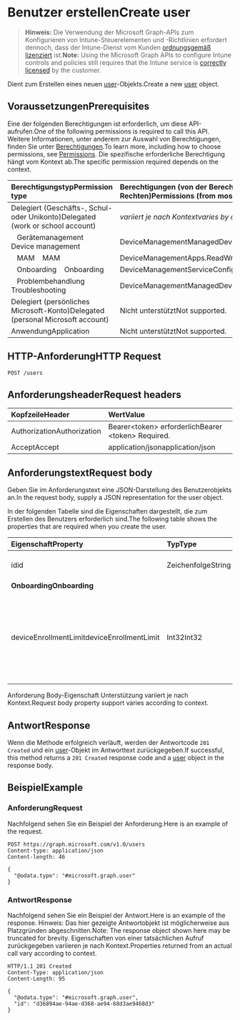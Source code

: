 # <a name="create-user"></a><span data-ttu-id="e8ba4-101">Benutzer erstellen</span><span class="sxs-lookup"><span data-stu-id="e8ba4-101">Create user</span></span>

> <span data-ttu-id="e8ba4-102">**Hinweis:** Die Verwendung der Microsoft Graph-APIs zum Konfigurieren von Intune-Steuerelementen und -Richtlinien erfordert dennoch, dass der Intune-Dienst vom Kunden [ordnungsgemäß lizenziert](https://go.microsoft.com/fwlink/?linkid=839381) ist.</span><span class="sxs-lookup"><span data-stu-id="e8ba4-102">**Note:** Using the Microsoft Graph APIs to configure Intune controls and policies still requires that the Intune service is [correctly licensed](https://go.microsoft.com/fwlink/?linkid=839381) by the customer.</span></span>

<span data-ttu-id="e8ba4-103">Dient zum Erstellen eines neuen [user](../resources/intune_shared_user.md)-Objekts.</span><span class="sxs-lookup"><span data-stu-id="e8ba4-103">Create a new [user](../resources/intune_shared_user.md) object.</span></span>
## <a name="prerequisites"></a><span data-ttu-id="e8ba4-104">Voraussetzungen</span><span class="sxs-lookup"><span data-stu-id="e8ba4-104">Prerequisites</span></span>
<span data-ttu-id="e8ba4-105">Eine der folgenden Berechtigungen ist erforderlich, um diese API-aufrufen.</span><span class="sxs-lookup"><span data-stu-id="e8ba4-105">One of the following permissions is required to call this API.</span></span> <span data-ttu-id="e8ba4-106">Weitere Informationen, unter anderem zur Auswahl von Berechtigungen, finden Sie unter [Berechtigungen](../../../concepts/permissions_reference.md).</span><span class="sxs-lookup"><span data-stu-id="e8ba4-106">To learn more, including how to choose permissions, see [Permissions](../../../concepts/permissions_reference.md).</span></span>  <span data-ttu-id="e8ba4-107">Die spezifische erforderliche Berechtigung hängt vom Kontext ab.</span><span class="sxs-lookup"><span data-stu-id="e8ba4-107">The specific permission required depends on the context.</span></span>

|<span data-ttu-id="e8ba4-108">Berechtigungstyp</span><span class="sxs-lookup"><span data-stu-id="e8ba4-108">Permission type</span></span>|<span data-ttu-id="e8ba4-109">Berechtigungen (von der Berechtigung mit den meisten Rechten zu der mit den wenigsten Rechten)</span><span class="sxs-lookup"><span data-stu-id="e8ba4-109">Permissions (from most to least privileged)</span></span>|
|:---|:---|
|<span data-ttu-id="e8ba4-110">Delegiert (Geschäfts-, Schul- oder Unikonto)</span><span class="sxs-lookup"><span data-stu-id="e8ba4-110">Delegated (work or school account)</span></span>| <span data-ttu-id="e8ba4-111">_variiert je nach Kontext_</span><span class="sxs-lookup"><span data-stu-id="e8ba4-111">_varies by context_</span></span> |
| <span data-ttu-id="e8ba4-112">&nbsp;&nbsp; Gerätemanagement</span><span class="sxs-lookup"><span data-stu-id="e8ba4-112">&nbsp; &nbsp; Device management</span></span> | <span data-ttu-id="e8ba4-113">DeviceManagementManagedDevices.ReadWrite.All</span><span class="sxs-lookup"><span data-stu-id="e8ba4-113">DeviceManagementManagedDevices.ReadWrite.All</span></span> |
| <span data-ttu-id="e8ba4-114">&nbsp;&nbsp; MAM</span><span class="sxs-lookup"><span data-stu-id="e8ba4-114">&nbsp; &nbsp; MAM</span></span> | <span data-ttu-id="e8ba4-115">DeviceManagementApps.ReadWrite.All</span><span class="sxs-lookup"><span data-stu-id="e8ba4-115">DeviceManagementApps.ReadWrite.All</span></span> |
| <span data-ttu-id="e8ba4-116">&nbsp;&nbsp; Onboarding</span><span class="sxs-lookup"><span data-stu-id="e8ba4-116">&nbsp; &nbsp; Onboarding</span></span> | <span data-ttu-id="e8ba4-117">DeviceManagementServiceConfig.ReadWrite.All</span><span class="sxs-lookup"><span data-stu-id="e8ba4-117">DeviceManagementServiceConfig.ReadWrite.All</span></span> |
| <span data-ttu-id="e8ba4-118">&nbsp;&nbsp; Problembehandlung</span><span class="sxs-lookup"><span data-stu-id="e8ba4-118">&nbsp; &nbsp; Troubleshooting</span></span> | <span data-ttu-id="e8ba4-119">DeviceManagementManagedDevices.ReadWrite.All</span><span class="sxs-lookup"><span data-stu-id="e8ba4-119">DeviceManagementManagedDevices.ReadWrite.All</span></span> |
|<span data-ttu-id="e8ba4-120">Delegiert (persönliches Microsoft-Konto)</span><span class="sxs-lookup"><span data-stu-id="e8ba4-120">Delegated (personal Microsoft account)</span></span>|<span data-ttu-id="e8ba4-121">Nicht unterstützt</span><span class="sxs-lookup"><span data-stu-id="e8ba4-121">Not supported.</span></span>|
|<span data-ttu-id="e8ba4-122">Anwendung</span><span class="sxs-lookup"><span data-stu-id="e8ba4-122">Application</span></span>|<span data-ttu-id="e8ba4-123">Nicht unterstützt</span><span class="sxs-lookup"><span data-stu-id="e8ba4-123">Not supported.</span></span>|

## <a name="http-request"></a><span data-ttu-id="e8ba4-124">HTTP-Anforderung</span><span class="sxs-lookup"><span data-stu-id="e8ba4-124">HTTP Request</span></span>
<!-- {
  "blockType": "ignored"
}
-->
``` http
POST /users
```

## <a name="request-headers"></a><span data-ttu-id="e8ba4-125">Anforderungsheader</span><span class="sxs-lookup"><span data-stu-id="e8ba4-125">Request headers</span></span>
|<span data-ttu-id="e8ba4-126">Kopfzeile</span><span class="sxs-lookup"><span data-stu-id="e8ba4-126">Header</span></span>|<span data-ttu-id="e8ba4-127">Wert</span><span class="sxs-lookup"><span data-stu-id="e8ba4-127">Value</span></span>|
|:---|:---|
|<span data-ttu-id="e8ba4-128">Authorization</span><span class="sxs-lookup"><span data-stu-id="e8ba4-128">Authorization</span></span>|<span data-ttu-id="e8ba4-129">Bearer&lt;token&gt; erforderlich</span><span class="sxs-lookup"><span data-stu-id="e8ba4-129">Bearer &lt;token&gt; Required.</span></span>|
|<span data-ttu-id="e8ba4-130">Accept</span><span class="sxs-lookup"><span data-stu-id="e8ba4-130">Accept</span></span>|<span data-ttu-id="e8ba4-131">application/json</span><span class="sxs-lookup"><span data-stu-id="e8ba4-131">application/json</span></span>|

## <a name="request-body"></a><span data-ttu-id="e8ba4-132">Anforderungstext</span><span class="sxs-lookup"><span data-stu-id="e8ba4-132">Request body</span></span>
<span data-ttu-id="e8ba4-133">Geben Sie im Anforderungstext eine JSON-Darstellung des Benutzerobjekts an.</span><span class="sxs-lookup"><span data-stu-id="e8ba4-133">In the request body, supply a JSON representation for the user object.</span></span>

<span data-ttu-id="e8ba4-134">In der folgenden Tabelle sind die Eigenschaften dargestellt, die zum Erstellen des Benutzers erforderlich sind.</span><span class="sxs-lookup"><span data-stu-id="e8ba4-134">The following table shows the properties that are required when you create the user.</span></span>

|<span data-ttu-id="e8ba4-135">Eigenschaft</span><span class="sxs-lookup"><span data-stu-id="e8ba4-135">Property</span></span>|<span data-ttu-id="e8ba4-136">Typ</span><span class="sxs-lookup"><span data-stu-id="e8ba4-136">Type</span></span>|<span data-ttu-id="e8ba4-137">Beschreibung</span><span class="sxs-lookup"><span data-stu-id="e8ba4-137">Description</span></span>|
|:---|:---|:---|
|<span data-ttu-id="e8ba4-138">id</span><span class="sxs-lookup"><span data-stu-id="e8ba4-138">id</span></span>|<span data-ttu-id="e8ba4-139">Zeichenfolge</span><span class="sxs-lookup"><span data-stu-id="e8ba4-139">String</span></span>|<span data-ttu-id="e8ba4-140">Eindeutiger Bezeichner des Benutzers</span><span class="sxs-lookup"><span data-stu-id="e8ba4-140">Unique identifier of the user.</span></span>|
|<span data-ttu-id="e8ba4-141">**Onboarding**</span><span class="sxs-lookup"><span data-stu-id="e8ba4-141">**Onboarding**</span></span>|
|<span data-ttu-id="e8ba4-142">deviceEnrollmentLimit</span><span class="sxs-lookup"><span data-stu-id="e8ba4-142">deviceEnrollmentLimit</span></span>|<span data-ttu-id="e8ba4-143">Int32</span><span class="sxs-lookup"><span data-stu-id="e8ba4-143">Int32</span></span>|<span data-ttu-id="e8ba4-144">Der Grenzwert für die maximale Anzahl von Geräten, die der Benutzer registrieren kann.</span><span class="sxs-lookup"><span data-stu-id="e8ba4-144">The limit on the maximum number of devices that the user is permitted to enroll.</span></span> <span data-ttu-id="e8ba4-145">Zulässige Werte sind 5 oder 1000.</span><span class="sxs-lookup"><span data-stu-id="e8ba4-145">Allowed values are 5 or 1000.</span></span>|

<span data-ttu-id="e8ba4-146">Anforderung Body-Eigenschaft Unterstützung variiert je nach Kontext.</span><span class="sxs-lookup"><span data-stu-id="e8ba4-146">Request body property support varies according to context.</span></span>

## <a name="response"></a><span data-ttu-id="e8ba4-147">Antwort</span><span class="sxs-lookup"><span data-stu-id="e8ba4-147">Response</span></span>
<span data-ttu-id="e8ba4-148">Wenn die Methode erfolgreich verläuft, werden der Antwortcode `201 Created` und ein [user](../resources/intune_shared_user.md)-Objekt im Antworttext zurückgegeben.</span><span class="sxs-lookup"><span data-stu-id="e8ba4-148">If successful, this method returns a `201 Created` response code and a [user](../resources/intune_shared_user.md) object in the response body.</span></span>

## <a name="example"></a><span data-ttu-id="e8ba4-149">Beispiel</span><span class="sxs-lookup"><span data-stu-id="e8ba4-149">Example</span></span>

### <a name="request"></a><span data-ttu-id="e8ba4-150">Anforderung</span><span class="sxs-lookup"><span data-stu-id="e8ba4-150">Request</span></span>
<span data-ttu-id="e8ba4-151">Nachfolgend sehen Sie ein Beispiel der Anforderung.</span><span class="sxs-lookup"><span data-stu-id="e8ba4-151">Here is an example of the request.</span></span>

``` http
POST https://graph.microsoft.com/v1.0/users
Content-type: application/json
Content-length: 46

{
  "@odata.type": "#microsoft.graph.user"
}
```

### <a name="response"></a><span data-ttu-id="e8ba4-152">Antwort</span><span class="sxs-lookup"><span data-stu-id="e8ba4-152">Response</span></span>
<span data-ttu-id="e8ba4-153">Nachfolgend sehen Sie ein Beispiel der Antwort.</span><span class="sxs-lookup"><span data-stu-id="e8ba4-153">Here is an example of the response.</span></span> <span data-ttu-id="e8ba4-154">Hinweis: Das hier gezeigte Antwortobjekt ist möglicherweise aus Platzgründen abgeschnitten.</span><span class="sxs-lookup"><span data-stu-id="e8ba4-154">Note: The response object shown here may be truncated for brevity.</span></span> <span data-ttu-id="e8ba4-155">Eigenschaften von einer tatsächlichen Aufruf zurückgegeben variieren je nach Kontext.</span><span class="sxs-lookup"><span data-stu-id="e8ba4-155">Properties returned from an actual call vary according to context.</span></span>

``` http
HTTP/1.1 201 Created
Content-Type: application/json
Content-Length: 95

{
  "@odata.type": "#microsoft.graph.user",
  "id": "d36894ae-94ae-d368-ae94-68d3ae9468d3"
}
```



